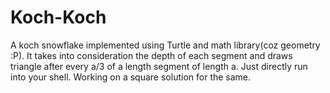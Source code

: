 # Koch-Koch
A koch snowflake implemented using Turtle and math library(coz geometry :P). It takes into consideration the depth of each segment and draws triangle after every a/3 of a length segment of length a. Just directly run into your shell. Working on a square solution for the same. 
